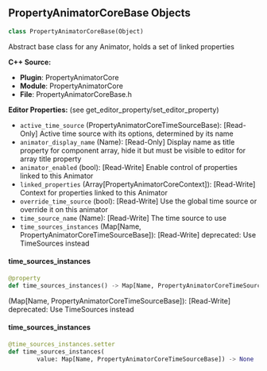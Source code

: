 ## PropertyAnimatorCoreBase Objects

```python
class PropertyAnimatorCoreBase(Object)
```

Abstract base class for any Animator, holds a set of linked properties

**C++ Source:**

- **Plugin**: PropertyAnimatorCore
- **Module**: PropertyAnimatorCore
- **File**: PropertyAnimatorCoreBase.h

**Editor Properties:** (see get_editor_property/set_editor_property)

- ``active_time_source`` (PropertyAnimatorCoreTimeSourceBase):  [Read-Only] Active time source with its options, determined by its name
- ``animator_display_name`` (Name):  [Read-Only] Display name as title property for component array, hide it but must be visible to editor for array title property
- ``animator_enabled`` (bool):  [Read-Write] Enable control of properties linked to this Animator
- ``linked_properties`` (Array[PropertyAnimatorCoreContext]):  [Read-Write] Context for properties linked to this Animator
- ``override_time_source`` (bool):  [Read-Write] Use the global time source or override it on this animator
- ``time_source_name`` (Name):  [Read-Write] The time source to use
- ``time_sources_instances`` (Map[Name, PropertyAnimatorCoreTimeSourceBase]):  [Read-Write]
  deprecated: Use TimeSources instead

<a id="unreal.PropertyAnimatorCoreBase.time_sources_instances"></a>

#### time_sources_instances

```python
@property
def time_sources_instances() -> Map[Name, PropertyAnimatorCoreTimeSourceBase]
```

(Map[Name, PropertyAnimatorCoreTimeSourceBase]):  [Read-Write]
deprecated: Use TimeSources instead

<a id="unreal.PropertyAnimatorCoreBase.time_sources_instances"></a>

#### time_sources_instances

```python
@time_sources_instances.setter
def time_sources_instances(
        value: Map[Name, PropertyAnimatorCoreTimeSourceBase]) -> None
```

<a id="unreal.CustomPropertyControlControllerBase"></a>